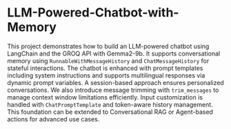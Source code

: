 # LLM-Powered-Chatbot-with-Memory

This project demonstrates how to build an LLM-powered chatbot using LangChain and the GROQ API with Gemma2-9b. 
It supports conversational memory using `RunnableWithMessageHistory` and `ChatMessageHistory` for stateful interactions. 
The chatbot is enhanced with prompt templates including system instructions and supports multilingual responses via dynamic prompt variables. 
A session-based approach ensures personalized conversations.
We also introduce message trimming with `trim_messages` to manage context window limitations efficiently. 
Input customization is handled with `ChatPromptTemplate` and token-aware history management. 
This foundation can be extended to Conversational RAG or Agent-based actions for advanced use cases.
